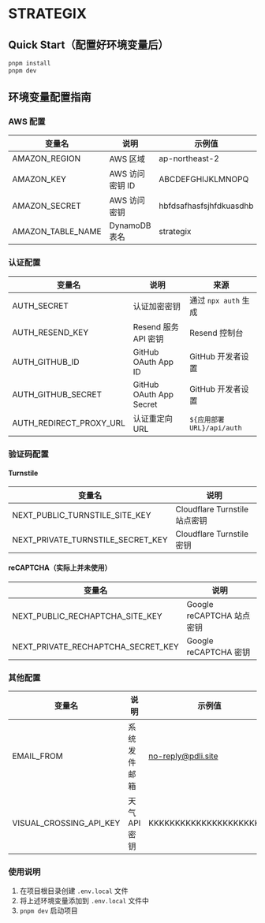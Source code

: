 # STRATEGIX

## Quick Start（配置好环境变量后）

```bash
pnpm install
pnpm dev
```

## 环境变量配置指南

### AWS 配置

| 变量名            | 说明            | 示例值                  |
| ----------------- | --------------- | ----------------------- |
| AMAZON_REGION     | AWS 区域        | ap-northeast-2          |
| AMAZON_KEY        | AWS 访问密钥 ID | ABCDEFGHIJKLMNOPQ       |
| AMAZON_SECRET     | AWS 访问密钥    | hbfdsafhasfsjhfdkuasdhb |
| AMAZON_TABLE_NAME | DynamoDB 表名   | strategix               |

### 认证配置

| 变量名                  | 说明                    | 来源                      |
| ----------------------- | ----------------------- | ------------------------- |
| AUTH_SECRET             | 认证加密密钥            | 通过 `npx auth` 生成      |
| AUTH_RESEND_KEY         | Resend 服务 API 密钥    | Resend 控制台             |
| AUTH_GITHUB_ID          | GitHub OAuth App ID     | GitHub 开发者设置         |
| AUTH_GITHUB_SECRET      | GitHub OAuth App Secret | GitHub 开发者设置         |
| AUTH_REDIRECT_PROXY_URL | 认证重定向 URL          | `${应用部署URL}/api/auth` |

### 验证码配置

#### Turnstile

| 变量名                            | 说明                          |
| --------------------------------- | ----------------------------- |
| NEXT_PUBLIC_TURNSTILE_SITE_KEY    | Cloudflare Turnstile 站点密钥 |
| NEXT_PRIVATE_TURNSTILE_SECRET_KEY | Cloudflare Turnstile 密钥     |

#### reCAPTCHA（实际上并未使用）

| 变量名                             | 说明                      |
| ---------------------------------- | ------------------------- |
| NEXT_PUBLIC_RECHAPTCHA_SITE_KEY    | Google reCAPTCHA 站点密钥 |
| NEXT_PRIVATE_RECHAPTCHA_SECRET_KEY | Google reCAPTCHA 密钥     |

### 其他配置

| 变量名                  | 说明          | 示例值                  |
| ----------------------- | ------------- | ----------------------- |
| EMAIL_FROM              | 系统发件邮箱  | <no-reply@pdli.site>    |
| VISUAL_CROSSING_API_KEY | 天气 API 密钥 | KKKKKKKKKKKKKKKKKKKKKKK |

### 使用说明

1. 在项目根目录创建 `.env.local` 文件
2. 将上述环境变量添加到 `.env.local` 文件中
3. `pnpm dev` 启动项目
